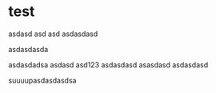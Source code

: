 # test
asdasd
asd
asd
asdasdasd

asdasdasda


asdasdadsa
asdasd
asd123
asdasdasd
asasdasd
asdasdasd


suuuupasdasdasdsa

